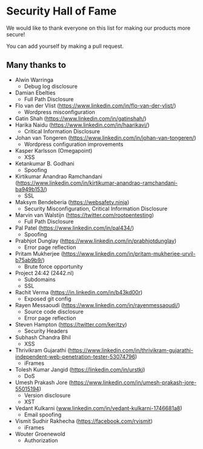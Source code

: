# Security Hall of Fame
We would like to thank everyone on this list for making our products more secure!

You can add yourself by making a pull request.

## Many thanks to

 * Alwin Warringa
   * Debug log disclosure
 * Damian Ebelties
   * Full Path Disclosure
 * Flo van der Vlist (https://www.linkedin.com/in/flo-van-der-vlist/)
   * Wordpress misconfiguration
 * Gatin Shah (https://www.linkedin.com/in/gatinshah/)
 * Harika Naidu  (https://www.linkedin.com/in/haarikavi/)
   * Critical Information Disclosure
 * Johan van Tongeren (https://www.linkedin.com/in/johan-van-tongeren/)
   * Wordpress configuration improvements 
 * Kasper Karlsson (Omegapoint)
   * XSS
 * Ketankumar B. Godhani
   * Spoofing
 * Kirtikumar Anandrao Ramchandani (https://www.linkedin.com/in/kirtikumar-anandrao-ramchandani-ba949b153/)
   * SSL
 * Maksym Bendeberia (https://websafety.ninja)
   * Security Misconfiguration, Critical Information Disclosure
 * Marvin van Walstijn (https://twitter.com/rootpentesting)
   * Full Path Disclosure
 * Pal Patel (https://www.linkedin.com/in/pal434/)
   * Spoofing
 * Prabhjot Dunglay (https://www.linkedin.com/in/prabhjotdunglay)
   * Error page reflection
 * Pritam Mukherjee (https://www.linkedin.com/in/pritam-mukherjee-urvil-b75ab9b9/)
   * Brute force opportunity
 * Project 24:42 (2442.nl)
   * Subdomains
   * SSL
 * Rachit Verma (https://in.linkedin.com/in/b43kd00r)
   * Exposed git config
 * Rayen Messaoudi (https://www.linkedin.com/in/rayenmessaoudi/)
   * Source code disclosure
   * Error page reflection
 * Steven Hampton (https://twitter.com/keritzy)
   * Security Headers
 * Subhash Chandra Bhil
   * XSS
 * Thrivikram Gujarathi (https://www.linkedin.com/in/thrivikram-gujarathi-independent-web-penetration-tester-53074796)
   * iFrames
 * Tolesh Kumar Jangid (https://linkedin.com/in/urstkj)
   * DoS
 * Umesh Prakash Jore (https://www.linkedin.com/in/umesh-prakash-jore-55015194)
   * Version disclosure
   * XST
 * Vedant Kulkarni (www.linkedin.com/in/vedant-kulkarni-1746681a8)
   * Email spoofing
 * Vismit Sudhir Rakhecha (https://facebook.com/rvismit)
   * iFrames
 * Wouter Groenewold
   * Authorization
